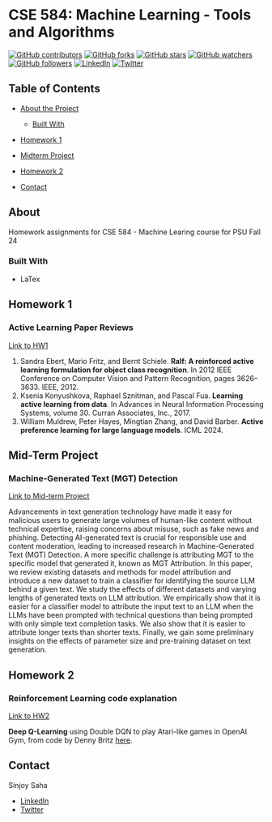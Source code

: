 # CSE 584: Machine Learning - Tools and Algorithms

[![GitHub contributors](https://img.shields.io/github/contributors/sinjoysaha/cse584-ml-psu-f24.svg)](https://GitHub.com/sinjoysaha/cse584-ml-psu-f24/graphs/contributors/)
[![GitHub forks](https://img.shields.io/github/forks/sinjoysaha/cse584-ml-psu-f24.svg)](https://GitHub.com/sinjoysaha/cse584-ml-psu-f24/network/)
[![GitHub stars](https://img.shields.io/github/stars/sinjoysaha/cse584-ml-psu-f24.svg)](https://GitHub.com/sinjoysaha/cse584-ml-psu-f24/stargazers/)
[![GitHub watchers](https://img.shields.io/github/watchers/sinjoysaha/cse584-ml-psu-f24.svg)](https://GitHub.com/sinjoysaha/cse584-ml-psu-f24/watchers/)
[![GitHub followers](https://img.shields.io/github/followers/sinjoysaha.svg)](https://github.com/sinjoysaha?tab=followers)
[![LinkedIn](https://img.shields.io/badge/-LinkedIn-black.svg?style=flat-square&logo=linkedin&color=545454)](https://linkedin.com/in/sinjoysaha)
[![Twitter](https://img.shields.io/badge/-Twitter-blue.svg?style=flat-square&logo=twitter&color=b3e0ff)](https://twitter.com/SinjoySaha)

## Table of Contents

* [About the Project](#about)
  * [Built With](#built-with)

* [Homework 1](#homework-1)
* [Midterm Project](#midterm-project)
* [Homework 2](#homework-2)

* [Contact](#contact)

## About

Homework assignments for CSE 584 - Machine Learing course for PSU Fall 24

### Built With

* LaTex

## Homework 1
### Active Learning Paper Reviews

[Link to HW1](/homework1/active_learning.pdf)

1. Sandra Ebert, Mario Fritz, and Bernt Schiele. **Ralf: A reinforced active learning formulation for object class recognition**. In 2012 IEEE Conference on Computer Vision and Pattern Recognition, pages 3626–3633. IEEE, 2012.
2. Ksenia Konyushkova, Raphael Sznitman, and Pascal Fua. **Learning active learning from data**. In Advances in Neural Information Processing Systems, volume 30. Curran Associates, Inc., 2017.
3. William Muldrew, Peter Hayes, Mingtian Zhang, and David Barber. **Active preference learning for large language models**. ICML 2024.


## Mid-Term Project
### Machine-Generated Text (MGT) Detection

[Link to Mid-term Project](/midterm-project/CSE584_ML_MidTermProject_paper.pdf)

Advancements in text generation technology have made it easy for malicious users to generate large volumes of human-like content without technical expertise, raising concerns about misuse, such as fake news and phishing. Detecting AI-generated text is crucial for responsible use and content moderation, leading to increased research in Machine-Generated Text (MGT) Detection. A more specific challenge is attributing MGT to the specific model that generated it, known as MGT Attribution. In this paper, we review existing datasets and methods for model attribution and introduce a new dataset to train a classifier for identifying the source LLM behind a given text. We study the effects of different datasets and varying lengths of generated texts on LLM attribution. We empirically show that it is easier for a classifier model to attribute the input text to an LLM when the LLMs have been prompted with technical questions than being prompted with only simple text completion tasks. We also show that it is easier to attribute longer texts than shorter texts. Finally, we gain some preliminary insights on the effects of parameter size and pre-training dataset on text generation.



## Homework 2
### Reinforcement Learning code explanation

[Link to HW2](/homework2/CSE584_ML_HW2.pdf)

**Deep Q-Learning** using Double DQN to play Atari-like games in OpenAI Gym, from code by Denny Britz [here](https://github.com/dennybritz/reinforcement-learning/tree/master/DQN).


## Contact

Sinjoy Saha
  * [LinkedIn](https://linkedin.com/in/sinjoysaha)
  * [Twitter](https://twitter.com/SinjoySaha)
